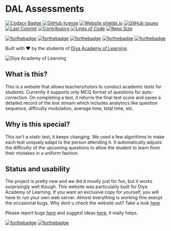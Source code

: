 # DAL Assessments

[![Codacy Badge](https://app.codacy.com/project/badge/Grade/9e4d4633522c46f3aa06bedb019c7ef0)](https://www.codacy.com/gh/diyaschool/dal_assessments/dashboard?utm_source=github.com&amp;utm_medium=referral&amp;utm_content=diyaschool/dal_assessments&amp;utm_campaign=Badge_Grade)
[![GitHub license](https://img.shields.io/github/license/Naereen/StrapDown.js.svg)](https://github.com/ChaitanyaPy/dal_assessments/blob/master/LICENSE)
[![Website shields.io](https://img.shields.io/website-up-down-green-red/http/shields.io.svg)](https://diyaassessments.pythonanywhere.com)
[![GitHub issues](https://img.shields.io/github/issues/diyaschool/dal_assessments.svg)](https://github.com/diyaschool/dal_assessments/issues/)
[![Last Commit](https://img.shields.io/github/last-commit/diyaschool/dal_assessments?style=plastic)](https://github.com/diyaschool/dal_assessments/commits/)
[![Contributors](https://img.shields.io/github/contributors/diyaschool/dal_assessments?style=plastic)](https://github.com/diyaschool/dal_assessments/graphs/contributors)
[![Lines of Code](https://tokei.rs/b1/github/diyaschool/dal_assessments?category=code)](https://github.com/diyaschool/dal_assessments/blob/production/main.py)
[![Repo Size](https://img.shields.io/github/repo-size/diyaschool/dal_assessments.svg)](https://github.com/diyaschool/dal_assessments/)

[![forthebadge](https://forthebadge.com/images/badges/built-with-love.svg)](https://forthebadge.com)
[![forthebadge](https://forthebadge.com/images/badges/uses-html.svg)](https://forthebadge.com)
[![forthebadge](https://forthebadge.com/images/badges/made-with-python.svg)](https://www.python.org)
[![forthebadge](https://forthebadge.com/images/badges/open-source.svg)](https://forthebadge.com)
[![forthebadge](https://forthebadge.com/images/badges/contains-tasty-spaghetti-code.svg)](https://forthebadge.com)

Built with :heart: by the students of [Diya Academy of Learning](https://www.diyaschool.com/).

![Diya Academy of Learning](https://diyaassessments.pythonanywhere.com/logo.png)

## What is this?
This is a website that allows teachers/tutors to conduct academic tests for students. Currently it supports only MCQ format of questions for auto-correction. On completing a test, it returns the final test score and saves a detailed record of the test stream which includes analytocs like question sequence, difficulty modulation, average time, total time, etc.

## Why is this special?
This isn't a static test, it keeps changing. We used a few algorithms to make each test uniquely adapt to the person attending it. It automatically adjusts the difficulty of the upcoming questions to allow the student to learn from their mistakes in a uniform fashion.

## Status and usability
The project is pretty new and we did it mostly just for fun, but it works surprisingly well though.
This website was particularly built for Diya Academy of Learning. If you want an exclusive copy for yourself, you will have to run your own web server.
Almost everything is working fine execpt the occasional bugs. Why dont u check the website out? Take a look [here](https://diyaassessments.pythonanywhere.com/)

Please report bugs [here](https://github.com/diyaschool/dal_assessments/issues/new?assignees=&labels=&template=bug_report.md) and suggest ideas [here](https://github.com/diyaschool/dal_assessments/issues/new?assignees=&labels=&template=feature_request.md), it really helps.


[![forthebadge](https://forthebadge.com/images/badges/check-it-out.svg)](https://diyaassessments.pythonanywhere.com/)
[![forthebadge](https://forthebadge.com/images/badges/powered-by-electricity.svg)](https://forthebadge.com)
